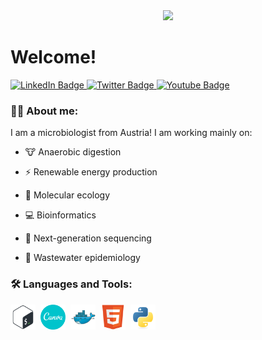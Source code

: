 <div id="header" align="center">
  <img src="https://media4.giphy.com/media/du3J3cXyzhj75IOgvA/giphy.gif?cid=ecf05e47x1snhs3ouzukmldid8f66phssf9dygwao055uezw&rid=giphy.gif&ct=g"/>
</div>

# Welcome!

<div id="badges">
  <a href="https://www.researchgate.net/profile/Sebastian-Hupfauf">
    <img src="https://img.shields.io/badge/ResearchGate-00D0B0?style=for-the-badge&logo=researchgate&logoColor=white" alt="LinkedIn Badge"/>
  </a>
  <a href="Google Scholar">
    <img src="https://img.shields.io/badge/Google Scholar-blue?style=for-the-badge&logo=googlescholar&logoColor=white" alt="Twitter Badge"/>
  </a>
  <a href="https://orcid.org/0000-0002-2012-9966">
    <img src="https://img.shields.io/badge/ORCiD-A7CF3A?style=for-the-badge&logo=orcid&logoColor=white" alt="Youtube Badge"/>
  </a>
</div>

### :raising_hand_man: About me:

I am a microbiologist from Austria! I am working mainly on:

- :cow: Anaerobic digestion

- :zap: Renewable energy production

- :sunflower: Molecular ecology

- :computer: Bioinformatics

- :dna: Next-generation sequencing

- :microbe: Wastewater epidemiology

### :hammer_and_wrench: Languages and Tools:

<div>
  <img src="https://github.com/devicons/devicon/blob/master/icons/bash/bash-original.svg" title="Bash" alt="Bash" width="40" height="40"/>&nbsp;
  <img src="https://github.com/devicons/devicon/blob/master/icons/canva/canva-original.svg" title="Canva" alt="Canva" width="40" height="40"/>&nbsp;
  <img src="https://github.com/devicons/devicon/blob/master/icons/docker/docker-original.svg" title="Docker" alt="Docker" width="40" height="40"/>&nbsp;
  <img src="https://github.com/devicons/devicon/blob/master/icons/html5/html5-original.svg" title="HTML5" alt="HTML5" width="40" height="40"/>&nbsp;
  <img src="https://github.com/devicons/devicon/blob/master/icons/python/python-original.svg" title="Python" alt="Python" width="40" height="40"/>&nbsp;
</div>
